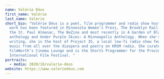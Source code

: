 ```yaml
---
name: Valérie Déus
first_name: Valérie
last_name: Valérie
short_bio: "Valérie Déus is a poet, film programmer and radio show host. Her
  work has been featured in Minnesota Women’s Press, The Brooklyn Rail, Midway,
  the St. Paul Almanac, The BeZine and most recently in A Garden of Black Joy
  anthology and Under Purple Skies: A Minneapolis Anthology. When she's not
  writing, she is the host of Project 35, a local low-fi radio show featuring
  music from all over the diaspora and poetry on KRSM radio. She curates
  FilmNorth’s Cinema Lounge and is the Shorts Programmer for the Provincetown
  International Film Festival. "
portraits:
  - media: 2020/10/valerie-deus
website: https://www.valeriedeus.com
---
```

